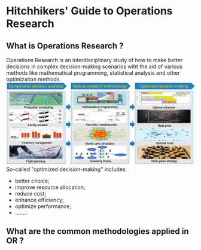 # Hitchhikers' Guide to Operations Research
## What is Operations Research ?
Operations Research is an interdisciplinary study of how to make better decisions in complex decision-making scenarios wiht the aid of various methods like 
mathematical programming, statistical analysis and other optimizaiton methods.
![Image text](/Pictures/p1.png)
So-called "optimized decision-making" includes:
- better choice;
- improve resource allocation;
- reduce cost;
- enhance efficiency;
- optimize performance;
- ........

## What are the common methodologies applied in OR ?
